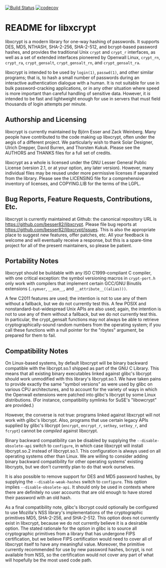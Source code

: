 [![Build Status](https://travis-ci.org/besser82/libxcrypt.svg?branch=develop)](https://travis-ci.org/besser82/libxcrypt)
[![codecov](https://codecov.io/gh/besser82/libxcrypt/branch/develop/graph/badge.svg)](https://codecov.io/gh/besser82/libxcrypt)

README for libxcrypt
====================

libxcrypt is a modern library for one-way hashing of passwords.  It
supports DES, MD5, NTHASH, SHA-2-256, SHA-2-512, and bcrypt-based
password hashes, and provides the traditional Unix `crypt` and
`crypt_r` interfaces, as well as a set of extended interfaces
pioneered by Openwall Linux, `crypt_rn`, `crypt_ra`, `crypt_gensalt`,
`crypt_gensalt_rn`, and `crypt_gensalt_ra`.

libxcrypt is intended to be used by `login(1)`, `passwd(1)`, and other
similar programs; that is, to hash a small number of passwords during
an interactive authentication dialogue with a human.  It is not
suitable for use in bulk password-cracking applications, or in any
other situation where speed is more important than careful handling of
sensitive data.  However, it *is* intended to be fast and lightweight
enough for use in servers that must field thousands of login attempts
per minute.

Authorship and Licensing
------------------------

libxcrypt is currently maintained by Björn Esser and Zack Weinberg.
Many people have contributed to the code making up libxcrypt, often
under the aegis of a different project.  We particularly wish to thank
Solar Designer, Ulrich Drepper, David Burren, and Thorsten Kukuk.
Please see the AUTHORS and THANKS files for a full set of credits.

libxcrypt as a whole is licensed under the GNU Lesser General Public
License (version 2.1, or at your option, any later version).  However,
many individual files may be reused under more permissive licenses if
separated from the library.  Please see the LICENSING file for a
comprehensive inventory of licenses, and COPYING.LIB for the terms of
the LGPL.

Bug Reports, Feature Requests, Contributions, Etc.
--------------------------------------------------

libxcrypt is currently maintained at Github: the canonical repository
URL is <https://github.com/besser82/libxcrypt>.  Please file bug
reports at <https://github.com/besser82/libxcrypt/issues>.  This is
also the appropriate place to suggest new features, offer patches,
etc.  All your feedback is welcome and will eventually receive a
response, but this is a spare-time project for all of the present
maintainers, so please be patient.

Portability Notes
-----------------

libxcrypt should be buildable with any ISO C1999-compliant C compiler,
with one critical exception: the symbol versioning macros in
`crypt-port.h` only work with compilers that implement certain GCC/GNU
Binutils extensions (`.symver`, `__asm__`, and `__attribute__((alias)))`.

A few C2011 features are used; the intention is not to use any of them
without a fallback, but we do not currently test this.  A few POSIX
and nonstandard-but-widespread Unix APIs are also used; again, the
intention is not to use any of them without a fallback, but we do not
currently test this.  In particular, the crypt_gensalt functions may
not always be able to retrieve cryptographically-sound random numbers
from the operating system; if you call these functions with a null
pointer for the "rbytes" argument, be prepared for them to fail.

Compatibility Notes
-------------------

On Linux-based systems, by default libxcrypt will be binary backward
compatible with the libcrypt.so.1 shipped as part of the GNU C
Library.  This means that all existing binary executables linked
against glibc's libcrypt should work unmodified with this library's
libcrypt.so.1.  We have taken pains to provide exactly the same
"symbol versions" as were used by glibc on various CPU architectures,
and to account for the variety of ways in which the Openwall
extensions were patched into glibc's libcrypt by some Linux
distributions.  (For instance, compatibility symlinks for SuSE's
"libowcrypt" are provided.)

However, the converse is not true: programs linked against libxcrypt
will not work with glibc's libcrypt.  Also, programs that use certain
legacy APIs supplied by glibc's libcrypt (`encrypt`, `encrypt_r`,
`setkey`, `setkey_r`, and `fcrypt`) cannot be *compiled* against
libxcrypt.

Binary backward compatibility can be disabled by supplying the
`--disable-obsolete-api` switch to `configure`, in which case libxcrypt
will install libcrypt.so.2 instead of libcrypt.so.1.  This
configuration is always used on all operating systems other than
Linux.  We are willing to consider adding binary backward
compatibility for other operating systems' existing libcrypts, but we
don't currently plan to do that work ourselves.

It is also possible to remove support for DES and MD5 password hashes,
by supplying the `--disable-weak-hashes` switch to `configure`.  This
option implies `--disable-obsolete-api`.  It should only be used in
contexts where there are definitely no user accounts that are old
enough to have stored their password with an old hash.

As a final compatibility note, glibc's libcrypt could optionally be
configured to use Mozilla's NSS library's implementations of the
cryptographic primitives MD5, SHA-2-256, and SHA-2-512.  This option
does not currently exist in libxcrypt, because we do not currently
believe it is a desirable option.  The stated rationale for the option
in glibc is to source all cryptographic primitives from a library that
has undergone FIPS certification, but we believe FIPS certification
would need to cover all of libxcrypt itself to have any meaningful
value.  Moreover, the primitive currently recommended for use by new
password hashes, bcrypt, is not available from NSS, so the
certification would not cover any part of what will hopefully be the
most used code path.
